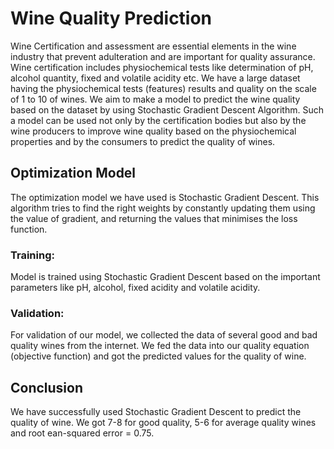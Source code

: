 # Wine Quality Prediction
Wine Certification and assessment are essential elements in the wine industry that prevent adulteration and are important for quality assurance. Wine certification includes physiochemical tests like determination of pH, alcohol quantity, fixed and volatile acidity etc. We have a large dataset having the physiochemical tests (features) results and quality on the scale of 1 to 10 of wines.
We aim to make a model to predict the wine quality based on the dataset by using Stochastic Gradient Descent Algorithm.
Such a model can be used not only by the certification bodies but also by the wine producers to improve wine quality based on the physiochemical properties and by the consumers to predict the quality of wines.

## Optimization Model
The optimization model we have used is Stochastic Gradient Descent. 
This algorithm tries to find the right weights by constantly updating them using the value of gradient, and returning the values that minimises the loss function. 
### Training: 
Model is trained using Stochastic Gradient Descent based on the important parameters like pH, alcohol, fixed acidity and volatile acidity.
### Validation: 
For validation of our model, we collected the data of several good and bad quality wines from the internet. We fed the data into our quality equation (objective function) and got the predicted values for the quality of wine.

## Conclusion
We have successfully used Stochastic Gradient Descent to predict the quality of wine. We got 7-8 for good quality, 5-6 for average quality wines and root ean-squared error = 0.75.

